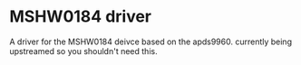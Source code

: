 # MSHW0184 driver

A driver for the MSHW0184 deivce based on the apds9960. currently being upstreamed so you shouldn't need this. 
